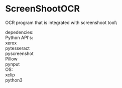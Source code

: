 # ScreenShootOCR
OCR program that is integrated with screenshoot tool\

depedencies:\
  Python API's:\
    xerox\
    pytesseract\
    pyscreenshot\
    Pillow\
    pynput\
  OS:\
    xclip\
    python3

